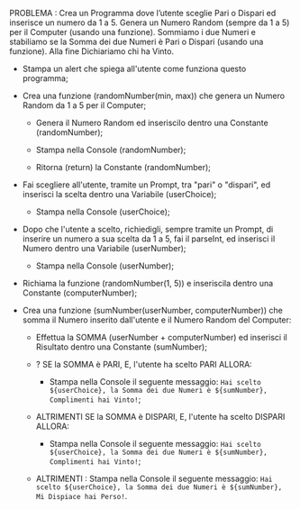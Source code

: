 PROBLEMA : Crea un Programma dove l’utente sceglie Pari o Dispari ed inserisce un numero da 1 a 5. Genera un Numero Random (sempre da 1 a 5) per il Computer (usando una funzione). Sommiamo i due Numeri e stabiliamo se la Somma dei due Numeri è Pari o Dispari (usando una funzione). Alla fine Dichiariamo chi ha Vinto.


- Stampa un alert che spiega all'utente come funziona questo programma;


- Crea una funzione (randomNumber(min, max)) che genera un Numero Random da 1 a 5 per il Computer;

    - Genera il Numero Random ed inseriscilo dentro una Constante (randomNumber);

    - Stampa nella Console (randomNumber);

    - Ritorna (return) la Constante (randomNumber);


- Fai scegliere all'utente, tramite un Prompt, tra "pari" o "dispari", ed inserisci la scelta dentro una Variabile (userChoice);

    - Stampa nella Console (userChoice);

- Dopo che l'utente a scelto, richiedigli, sempre tramite un Prompt, di inserire un numero a sua scelta da 1 a 5, fai il parseInt, ed inserisci il Numero dentro una Variabile (userNumber);

    - Stampa nella Console (userNumber);


- Richiama la funzione (randomNumber(1, 5)) e inseriscila dentro una Constante (computerNumber);


- Crea una funzione (sumNumber(userNumber, computerNumber)) che somma il Numero inserito dall'utente e il Numero Random del Computer:

    - Effettua la SOMMA (userNumber + computerNumber) ed inserisci il Risultato dentro una Constante (sumNumber);


    - ? SE la SOMMA è PARI, E, l'utente ha scelto PARI ALLORA:

        - Stampa nella Console il seguente messaggio: `Hai scelto ${userChoice}, la Somma dei due Numeri è ${sumNumber}, Complimenti hai Vinto!`;

    - ALTRIMENTI SE la SOMMA è DISPARI, E, l'utente ha scelto DISPARI ALLORA:

        - Stampa nella Console il seguente messaggio: `Hai scelto ${userChoice}, la Somma dei due Numeri è ${sumNumber}, Complimenti hai Vinto!`;

    - ALTRIMENTI : Stampa nella Console il seguente messaggio: `Hai scelto ${userChoice}, la Somma dei due Numeri è ${sumNumber}, Mi Dispiace hai Perso!`.